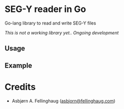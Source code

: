 # SEG-Y reader in Go

Go-lang library to read and write SEG-Y files


*This is not a working library yet.. Ongoing development*

## Usage

## Example

# Credits

- Asbjørn A. Fellinghaug (asbjorn@fellinghaug.com)
